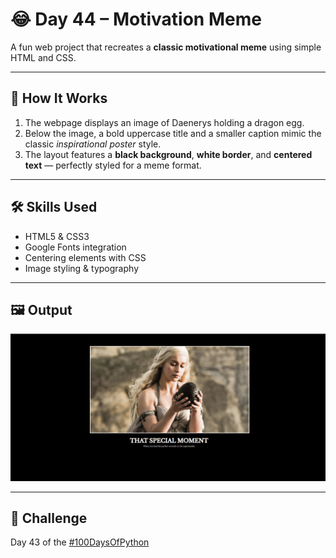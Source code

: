 # 😂 Day 44 – Motivation Meme

A fun web project that recreates a **classic motivational meme** using simple HTML and CSS.

---

## 🚀 How It Works
1. The webpage displays an image of Daenerys holding a dragon egg.
2. Below the image, a bold uppercase title and a smaller caption mimic the classic *inspirational poster* style.
3. The layout features a **black background**, **white border**, and **centered text** — perfectly styled for a meme format.

---

## 🛠 Skills Used
- HTML5 & CSS3  
- Google Fonts integration  
- Centering elements with CSS  
- Image styling & typography

---

## 🖼 Output
![Output Screenshot](./assets/images/output.png)

---

## 📅 Challenge
Day 43 of the [#100DaysOfPython](https://github.com/chiragdhawan07/100-days-of-python) 
